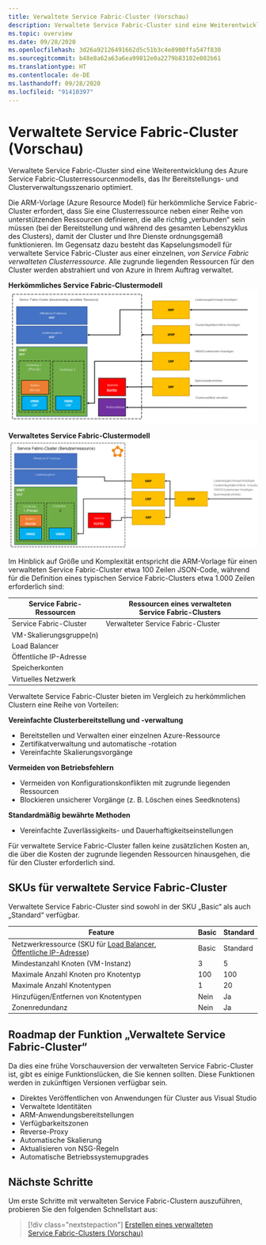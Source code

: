 ```yaml
---
title: Verwaltete Service Fabric-Cluster (Vorschau)
description: Verwaltete Service Fabric-Cluster sind eine Weiterentwicklung des Azure Service Fabric-Clusterressourcenmodells, das die Bereitstellung und Clusterverwaltung optimiert.
ms.topic: overview
ms.date: 09/28/2020
ms.openlocfilehash: 3d26a92126491662d5c51b3c4e8900ffa547f830
ms.sourcegitcommit: b48e8a62a63a6ea99812e0a2279b83102e082b61
ms.translationtype: HT
ms.contentlocale: de-DE
ms.lasthandoff: 09/28/2020
ms.locfileid: "91410397"
---
```

# <a name="service-fabric-managed-clusters-preview"></a>Verwaltete Service Fabric-Cluster (Vorschau)

Verwaltete Service Fabric-Cluster sind eine Weiterentwicklung des Azure Service Fabric-Clusterressourcenmodells, das Ihr Bereitstellungs- und Clusterverwaltungsszenario optimiert.

Die ARM-Vorlage (Azure Resource Model) für herkömmliche Service Fabric-Cluster erfordert, dass Sie eine Clusterressource neben einer Reihe von unterstützenden Ressourcen definieren, die alle richtig „verbunden“ sein müssen (bei der Bereitstellung und während des gesamten Lebenszyklus des Clusters), damit der Cluster und Ihre Dienste ordnungsgemäß funktionieren. Im Gegensatz dazu besteht das Kapselungsmodell für verwaltete Service Fabric-Cluster aus einer einzelnen, *von Service Fabric verwalteten Clusterressource*. Alle zugrunde liegenden Ressourcen für den Cluster werden abstrahiert und von Azure in Ihrem Auftrag verwaltet.

**Herkömmliches Service Fabric-Clustermodell**
![Herkömmliches Service Fabric-Clustermodell][sf-composition]

**Verwaltetes Service Fabric-Clustermodell**
![Gekapseltes Service Fabric-Clustermodell][sf-encapsulation]

Im Hinblick auf Größe und Komplexität entspricht die ARM-Vorlage für einen verwalteten Service Fabric-Cluster etwa 100 Zeilen JSON-Code, während für die Definition eines typischen Service Fabric-Clusters etwa 1.000 Zeilen erforderlich sind:

| Service Fabric-Ressourcen | Ressourcen eines verwalteten Service Fabric-Clusters |
|----------|-----------|
| Service Fabric-Cluster | Verwalteter Service Fabric-Cluster |
| VM-Skalierungsgruppe(n) | |
| Load Balancer | |
| Öffentliche IP-Adresse | |
| Speicherkonten | |
| Virtuelles Netzwerk | |

Verwaltete Service Fabric-Cluster bieten im Vergleich zu herkömmlichen Clustern eine Reihe von Vorteilen:

**Vereinfachte Clusterbereitstellung und -verwaltung**
- Bereitstellen und Verwalten einer einzelnen Azure-Ressource
- Zertifikatverwaltung und automatische -rotation
- Vereinfachte Skalierungsvorgänge

**Vermeiden von Betriebsfehlern**
- Vermeiden von Konfigurationskonflikten mit zugrunde liegenden Ressourcen
- Blockieren unsicherer Vorgänge (z. B. Löschen eines Seedknotens)

**Standardmäßig bewährte Methoden**
- Vereinfachte Zuverlässigkeits- und Dauerhaftigkeitseinstellungen

Für verwaltete Service Fabric-Cluster fallen keine zusätzlichen Kosten an, die über die Kosten der zugrunde liegenden Ressourcen hinausgehen, die für den Cluster erforderlich sind.

## <a name="service-fabric-managed-cluster-skus"></a>SKUs für verwaltete Service Fabric-Cluster

Verwaltete Service Fabric-Cluster sind sowohl in der SKU „Basic“ als auch „Standard“ verfügbar.

| Feature | Basic | Standard |
| ------- | ----- | -------- |
| Netzwerkressource (SKU für [Load Balancer](../load-balancer/skus.md), [Öffentliche IP-Adresse](../virtual-network/public-ip-addresses.md)) | Basic | Standard |
| Mindestanzahl Knoten (VM-Instanz) | 3 | 5 |
| Maximale Anzahl Knoten pro Knotentyp | 100 | 100 |
| Maximale Anzahl Knotentypen | 1 | 20 |
| Hinzufügen/Entfernen von Knotentypen | Nein | Ja |
| Zonenredundanz | Nein | Ja |

## <a name="service-fabric-managed-cluster-feature-roadmap"></a>Roadmap der Funktion „Verwaltete Service Fabric-Cluster“
Da dies eine frühe Vorschauversion der verwalteten Service Fabric-Cluster ist, gibt es einige Funktionslücken, die Sie kennen sollten. Diese Funktionen werden in zukünftigen Versionen verfügbar sein. 

* Direktes Veröffentlichen von Anwendungen für Cluster aus Visual Studio
* Verwaltete Identitäten 
* ARM-Anwendungsbereitstellungen 
* Verfügbarkeitszonen 
* Reverse-Proxy 
* Automatische Skalierung 
* Aktualisieren von NSG-Regeln 
* Automatische Betriebssystemupgrades

## <a name="next-steps"></a>Nächste Schritte

Um erste Schritte mit verwalteten Service Fabric-Clustern auszuführen, probieren Sie den folgenden Schnellstart aus:

> [!div class="nextstepaction"]
> [Erstellen eines verwalteten Service Fabric-Clusters (Vorschau)](quickstart-managed-cluster-template.md)


[sf-composition]: ./media/overview-managed-cluster/sfrp-composition-resource.png
[sf-encapsulation]: ./media/overview-managed-cluster/sfrp-encapsulated-resource.png